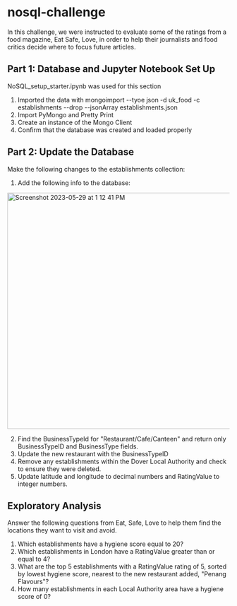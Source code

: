 # nosql-challenge
In this challenge, we were instructed to evaluate some of the ratings from a food magazine, Eat Safe, Love, in order to help their journalists and food critics decide where to focus future articles. 

## Part 1: Database and Jupyter Notebook Set Up 
 NoSQL_setup_starter.ipynb was used for this section
 1. Imported the data with mongoimport --tyoe json -d uk_food -c establishments --drop --jsonArray establishments.json
 2. Import PyMongo and Pretty Print
 3. Create an instance of the Mongo Client
 4. Confirm that the database was created and loaded properly

## Part 2: Update the Database
Make the following changes to the establishments collection: 
1. Add the following info to the database: 


<img width="535" alt="Screenshot 2023-05-29 at 1 12 41 PM" src="https://github.com/breeliu2/nosql-challenge/assets/124847109/f10be66e-07d2-4547-8235-17317dadcb63">

2. Find the BusinessTypeId for "Restaurant/Cafe/Canteen" and return only BusinessTypeID and BusinessType fields.
3. Update the new restaurant with the BusinessTypeID
4. Remove any establishments within the Dover Local Authority and check to ensure they were deleted. 
5. Update latitude and longitude to decimal numbers and RatingValue to integer numbers.

## Exploratory Analysis
Answer the following questions from Eat, Safe, Love to help them find the locations they want to visit and avoid. 
1. Which establishments have a hygiene score equal to 20?
2. Which establishments in London have a RatingValue greater than or equal to 4?
3. What are the top 5 establishments with a RatingValue rating of 5, sorted by lowest hygiene score, nearest to the new restaurant added, "Penang Flavours"?
4. How many establishments in each Local Authority area have a hygiene score of 0?

